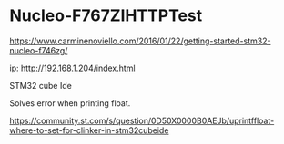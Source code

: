 # Nucleo-F767ZIHTTPTest

https://www.carminenoviello.com/2016/01/22/getting-started-stm32-nucleo-f746zg/

ip: http://192.168.1.204/index.html

STM32 cube Ide

Solves error when printing float.

https://community.st.com/s/question/0D50X0000B0AEJb/uprintffloat-where-to-set-for-clinker-in-stm32cubeide

